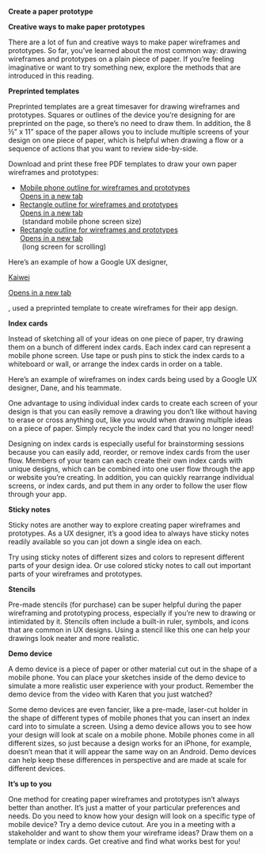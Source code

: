 **Create a paper prototype**

  

**Creative ways to make paper prototypes**

  

There are a lot of fun and creative ways to make paper wireframes and prototypes. So far, you’ve learned about the most common way: drawing wireframes and prototypes on a plain piece of paper. If you’re feeling imaginative or want to try something new, explore the methods that are introduced in this reading. 

**Preprinted templates**

Preprinted templates are a great timesaver for drawing wireframes and prototypes. Squares or outlines of the device you’re designing for are preprinted on the page, so there’s no need to draw them. In addition, the 8 ½” x 11” space of the paper allows you to include multiple screens of your design on one piece of paper, which is helpful when drawing a flow or a sequence of actions that you want to review side-by-side. 

Download and print these free PDF templates to draw your own paper wireframes and prototypes: 

- [Mobile phone outline for wireframes and prototypes  
    Opens in a new tab  
    ](https://drive.google.com/file/d/1ot_E9DJ9EYkhvtkxp90mRv_4c9hK1G93/view?usp=sharing)
- [Rectangle outline for wireframes and prototypes  
    Opens in a new tab  
    ](https://drive.google.com/file/d/1_cicMwN0Y-w0Jw-BZReyUjTUVZJGGkIX/view?usp=sharing) (standard mobile phone screen size)
- [Rectangle outline for wireframes and prototypes  
    Opens in a new tab  
    ](https://drive.google.com/file/d/1BYRWJdnjW_K9fly2zY0PHKEgMIKc7y4F/view?usp=sharing) (long screen for scrolling)

Here’s an example of how a Google UX designer, 

[Kaiwei](http://kaiwei.design/#/work/wardrober)

[Opens in a new tab](http://kaiwei.design/#/work/wardrober)

, used a preprinted template to create wireframes for their app design. 

  

**Index cards**

Instead of sketching all of your ideas on one piece of paper, try drawing them on a bunch of different index cards. Each index card can represent a mobile phone screen. Use tape or push pins to stick the index cards to a whiteboard or wall, or arrange the index cards in order on a table. 

Here’s an example of wireframes on index cards being used by a Google UX designer, Dane, and his teammate. 

  

One advantage to using individual index cards to create each screen of your design is that you can easily remove a drawing you don’t like without having to erase or cross anything out, like you would when drawing multiple ideas on a piece of paper. Simply recycle the index card that you no longer need! 

Designing on index cards is especially useful for brainstorming sessions because you can easily add, reorder, or remove index cards from the user flow. Members of your team can each create their own index cards with unique designs, which can be combined into one user flow through the app or website you’re creating. In addition, you can quickly rearrange individual screens, or index cards, and put them in any order to follow the user flow through your app. 

**Sticky notes**

Sticky notes are another way to explore creating paper wireframes and prototypes. As a UX designer, it’s a good idea to always have sticky notes readily available so you can jot down a single idea on each. 

Try using sticky notes of different sizes and colors to represent different parts of your design idea. Or use colored sticky notes to call out important parts of your wireframes and prototypes.

  

**Stencils**

Pre-made stencils (for purchase) can be super helpful during the paper wireframing and prototyping process, especially if you’re new to drawing or intimidated by it. Stencils often include a built-in ruler, symbols, and icons that are common in UX designs. Using a stencil like this one can help your drawings look neater and more realistic. 

  

**Demo device**

A demo device is a piece of paper or other material cut out in the shape of a mobile phone. You can place your sketches inside of the demo device to simulate a more realistic user experience with your product. Remember the demo device from the video with Karen that you just watched?

Some demo devices are even fancier, like a pre-made, laser-cut holder in the shape of different types of mobile phones that you can insert an index card into to simulate a screen. Using a demo device allows you to see how your design will look at scale on a mobile phone. Mobile phones come in all different sizes, so just because a design works for an iPhone, for example, doesn’t mean that it will appear the same way on an Android. Demo devices can help keep these differences in perspective and are made at scale for different devices. 

**It’s up to you**

One method for creating paper wireframes and prototypes isn’t always better than another. It’s just a matter of your particular preferences and needs. Do you need to know how your design will look on a specific type of mobile device? Try a demo device cutout. Are you in a meeting with a stakeholder and want to show them your wireframe ideas? Draw them on a template or index cards. Get creative and find what works best for you!